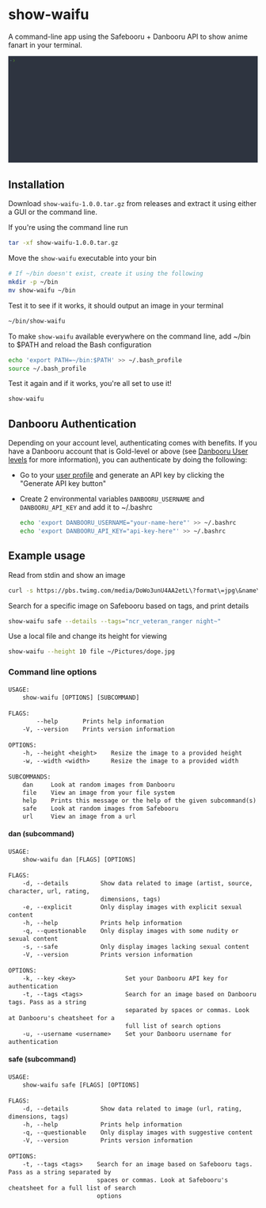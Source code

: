 # show-waifu

A command-line app using the Safebooru + Danbooru API to show anime fanart in your terminal.

![Using the CLI app to show an anime girl in a terminal](assets/showcase.gif)

## Installation

Download `show-waifu-1.0.0.tar.gz` from releases and extract it using
either a GUI or the command line.

If you're using the command line run

```sh
tar -xf show-waifu-1.0.0.tar.gz
```

Move the `show-waifu` executable into your bin

```sh
# If ~/bin doesn't exist, create it using the following
mkdir -p ~/bin
mv show-waifu ~/bin
```

Test it to see if it works, it should output an image in your terminal

```sh
~/bin/show-waifu
```

To make `show-waifu` available everywhere on the command line,
add ~/bin to $PATH and reload the Bash configuration

```sh
echo 'export PATH=~/bin:$PATH' >> ~/.bash_profile
source ~/.bash_profile
```

Test it again and if it works, you're all set to use it!

```sh
show-waifu
```

## Danbooru Authentication

Depending on your account level, authenticating comes with benefits. If you
have a Danbooru account that is Gold-level or above (see [Danbooru User levels](https://danbooru.donmai.us/wiki_pages/help:users) for 
more information), you can authenticate by doing the following:

 - Go to your [user profile](https://danbooru.donmai.us/profile) and generate an
   API key by clicking the "Generate API key button"

 - Create 2 environmental variables `DANBOORU_USERNAME` and `DANBOORU_API_KEY`
   and add it to ~/.bashrc

    ```sh
    echo 'export DANBOORU_USERNAME="your-name-here"' >> ~/.bashrc
    echo 'export DANBOORU_API_KEY="api-key-here"' >> ~/.bashrc
    ```

## Example usage

Read from stdin and show an image

```sh
curl -s https://pbs.twimg.com/media/DoWo3unU4AA2etL\?format\=jpg\&name\=large | show-waifu
```

Search for a specific image on Safebooru based on tags, and print details

```sh
show-waifu safe --details --tags="ncr_veteran_ranger night~"
```

Use a local file and change its height for viewing

```sh
show-waifu --height 10 file ~/Pictures/doge.jpg
```

### Command line options

```
USAGE:
    show-waifu [OPTIONS] [SUBCOMMAND]

FLAGS:
        --help       Prints help information
    -V, --version    Prints version information

OPTIONS:
    -h, --height <height>    Resize the image to a provided height
    -w, --width <width>      Resize the image to a provided width

SUBCOMMANDS:
    dan     Look at random images from Danbooru
    file    View an image from your file system
    help    Prints this message or the help of the given subcommand(s)
    safe    Look at random images from Safebooru
    url     View an image from a url
```

#### dan (subcommand)

```
USAGE:
    show-waifu dan [FLAGS] [OPTIONS]

FLAGS:
    -d, --details         Show data related to image (artist, source, character, url, rating,
                          dimensions, tags)
    -e, --explicit        Only display images with explicit sexual content
    -h, --help            Prints help information
    -q, --questionable    Only display images with some nudity or sexual content
    -s, --safe            Only display images lacking sexual content
    -V, --version         Prints version information

OPTIONS:
    -k, --key <key>              Set your Danbooru API key for authentication
    -t, --tags <tags>            Search for an image based on Danbooru tags. Pass as a string
                                 separated by spaces or commas. Look at Danbooru's cheatsheet for a
                                 full list of search options
    -u, --username <username>    Set your Danbooru username for authentication
```

#### safe (subcommand)

```
USAGE:
    show-waifu safe [FLAGS] [OPTIONS]

FLAGS:
    -d, --details         Show data related to image (url, rating, dimensions, tags)
    -h, --help            Prints help information
    -q, --questionable    Only display images with suggestive content
    -V, --version         Prints version information

OPTIONS:
    -t, --tags <tags>    Search for an image based on Safebooru tags. Pass as a string separated by
                         spaces or commas. Look at Safebooru's cheatsheet for a full list of search
                         options
```